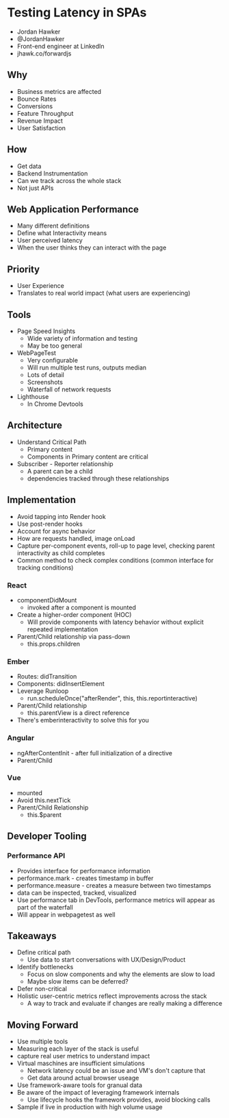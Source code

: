 # Testing Latency in SPAs

* Jordan Hawker 
* @JordanHawker 
* Front-end engineer at LinkedIn 
* jhawk.co/forwardjs

## Why

* Business metrics are affected 
* Bounce Rates 
* Conversions 
* Feature Throughput 
* Revenue Impact 
* User Satisfaction 

## How 

* Get data 
* Backend Instrumentation 
* Can we track across the whole stack 
* Not just APIs 

## Web Application Performance 

* Many different definitions 
* Define what Interactivity means 
* User perceived latency 
* When the user thinks they can interact with the page 

## Priority

* User Experience 
* Translates to real world impact (what users are experiencing)

## Tools

* Page Speed Insights 
  * Wide variety of information and testing
  * May be too general 
* WebPageTest
  * Very configurable 
  * Will run multiple test runs, outputs median 
  * Lots of detail 
  * Screenshots 
  * Waterfall of network requests 
* Lighthouse 
  * In Chrome Devtools 

## Architecture 

* Understand Critical Path 
  * Primary content
  * Components in Primary content are critical
* Subscriber - Reporter relationship 
  * A parent can be a child 
  * dependencies tracked through these relationships

## Implementation 

* Avoid tapping into Render hook
* Use post-render hooks 
* Account for async behavior 
* How are requests handled, image onLoad
* Capture per-component events, roll-up to page level, checking parent interactivity as child completes
* Common method to check complex conditions (common interface for tracking conditions)

### React 

* componentDidMount 
  * invoked after a component is mounted 
* Create a higher-order component (HOC)
  * Will provide components with latency behavior without explicit repeated implementation 
* Parent/Child relationship via pass-down 
  * this.props.children

### Ember 

* Routes: didTransition 
* Components: didInsertElement 
* Leverage Runloop 
  * run.scheduleOnce("afterRender", this, this.reportinteractive)
* Parent/Child relationship 
  * this.parentView is a direct reference 
* There's emberinteractivity to solve this for you 

### Angular 

* ngAfterContentInit - after full initialization of a directive 
* Parent/Child 

### Vue 

* mounted
* Avoid this.nextTick 
* Parent/Child Relationship 
  * this.$parent

## Developer Tooling 

### Performance API 

* Provides interface for performance information 
* performance.mark - creates timestamp in buffer 
* performance.measure - creates a measure between two timestamps
* data can be inspected, tracked, visualized 
* Use performance tab in DevTools, performance metrics will appear as part of the waterfall 
* Will appear in webpagetest as well 

## Takeaways 

* Define critical path 
  * Use data to start conversations with UX/Design/Product 
* Identify bottlenecks 
  * Focus on slow components and why the elements are slow to load
  * Maybe slow items can be deferred? 
* Defer non-critical 
* Holistic user-centric metrics reflect improvements across the stack 
  * A way to track and evaluate if changes are really making a difference 

## Moving Forward

* Use multiple tools
* Measuring each layer of the stack is useful 
* capture real user metrics to understand impact 
* Virtual maschines are insufficient simulations 
  * Network latency could be an issue and VM's don't capture that 
  * Get data around actual browser useage 
* Use framework-aware tools for granual data 
* Be aware of the impact of leveraging framework internals 
  * Use lifecycle hooks the framework provides, avoid blocking calls 
* Sample if live in production with high volume usage








